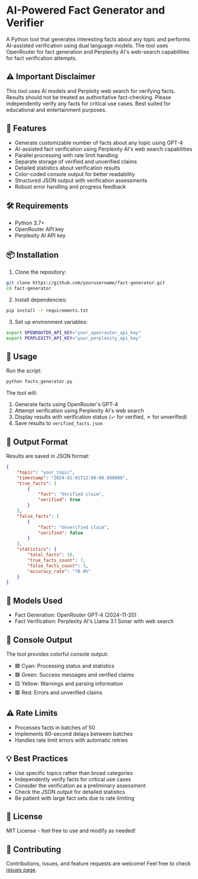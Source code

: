 # AI-Powered Fact Generator and Verifier

A Python tool that generates interesting facts about any topic and performs AI-assisted verification using dual language models. The tool uses OpenRouter for fact generation and Perplexity AI's web-search capabilities for fact verification attempts.

## ⚠️ Important Disclaimer

This tool uses AI models and Perplxity web search for verifying facts. Results should not be treated as authoritative fact-checking. Please independently verify any facts for critical use cases. Best suited for educational and entertainment purposes.

## 🌟 Features

- Generate customizable number of facts about any topic using GPT-4
- AI-assisted fact verification using Perplexity AI's web search capabilities
- Parallel processing with rate limit handling
- Separate storage of verified and unverified claims
- Detailed statistics about verification results
- Color-coded console output for better readability
- Structured JSON output with verification assessments
- Robust error handling and progress feedback

## 🛠️ Requirements

- Python 3.7+
- OpenRouter API key
- Perplexity AI API key

## 📦 Installation

1. Clone the repository:

```bash
git clone https://github.com/yourusername/fact-generator.git
cd fact-generator
```

2. Install dependencies:

```bash
pip install -r requirements.txt
```

3. Set up environment variables:

```bash
export OPENROUTER_API_KEY="your_openrouter_api_key"
export PERPLEXITY_API_KEY="your_perplexity_api_key"
```

## 🚀 Usage

Run the script:

```bash
python facts_generator.py
```

The tool will:

1. Generate facts using OpenRouter's GPT-4
2. Attempt verification using Perplexity AI's web search
3. Display results with verification status (✓ for verified, ✗ for unverified)
4. Save results to `verified_facts.json`

## 📄 Output Format

Results are saved in JSON format:

```json
{
    "topic": "your_topic",
    "timestamp": "2024-01-01T12:00:00.000000",
    "true_facts": [
        {
            "fact": "Verified claim",
            "verified": true
        }
    ],
    "false_facts": [
        {
            "fact": "Unverified claim",
            "verified": false
        }
    ],
    "statistics": {
        "total_facts": 10,
        "true_facts_count": 7,
        "false_facts_count": 3,
        "accuracy_rate": "70.0%"
    }
}
```

## 🎨 Models Used

- Fact Generation: OpenRouter GPT-4 (2024-11-20)
- Fact Verification: Perplexity AI's Llama 3.1 Sonar with web search

## 🎨 Console Output

The tool provides colorful console output:

- 🟦 Cyan: Processing status and statistics
- 🟩 Green: Success messages and verified claims
- 🟨 Yellow: Warnings and parsing information
- 🟥 Red: Errors and unverified claims

## ⚠️ Rate Limits

- Processes facts in batches of 50
- Implements 60-second delays between batches
- Handles rate limit errors with automatic retries

## 💡 Best Practices

- Use specific topics rather than broad categories
- Independently verify facts for critical use cases
- Consider the verification as a preliminary assessment
- Check the JSON output for detailed statistics
- Be patient with large fact sets due to rate limiting

## 📝 License

MIT License - feel free to use and modify as needed!

## 🤝 Contributing

Contributions, issues, and feature requests are welcome! Feel free to check [issues page](link-to-issues).
